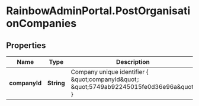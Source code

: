 # RainbowAdminPortal.PostOrganisationCompanies

## Properties

Name | Type | Description | Notes
------------ | ------------- | ------------- | -------------
**companyId** | **String** | Company unique identifier { \&quot;companyId\&quot;: \&quot;5749ab92245015fe0d36e96a\&quot; } | 


